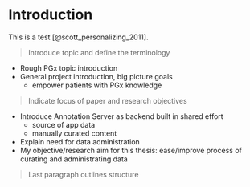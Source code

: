 # Introduction

This is a test [@scott_personalizing_2011].

> Introduce topic and define the terminology

- Rough PGx topic introduction
- General project introduction, big picture goals
  - empower patients with PGx knowledge

> Indicate focus of paper and research objectives

- Introduce Annotation Server as backend built in shared effort
  - source of app data
  - manually curated content
- Explain need for data administration
- My objective/research aim for this thesis: ease/improve process of curating
  and administrating data

> Last paragraph outlines structure
